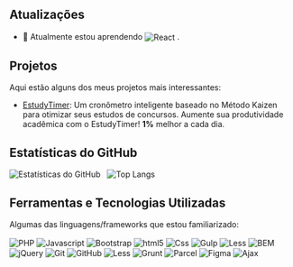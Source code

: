 ## Atualizações

- 🌱 Atualmente estou aprendendo <img align="center" alt="React" src="https://img.shields.io/badge/-React-61DAFB?logo=react&logoColor=white&style=for-the-badge">
.

## Projetos
Aqui estão alguns dos meus projetos mais interessantes:

- [EstudyTimer](): Um cronômetro inteligente baseado no Método Kaizen para otimizar seus estudos de concursos. Aumente sua produtividade acadêmica com o EstudyTimer! **1%** melhor a cada dia.

## Estatísticas do GitHub
![Estatísticas do GitHub](https://github-readme-stats.vercel.app/api?username=richardsanvie&show_icons=true&theme=dark)     ![Top Langs](https://github-readme-stats.vercel.app/api/top-langs/?username=richardsanvie&layout=compact&theme=dark
)

## Ferramentas e Tecnologias Utilizadas
Algumas das linguagens/frameworks que estou familiarizado:
    <div style="display: inline_block">
        <img align="center" alt="PHP" src="https://img.shields.io/badge/PHP-777BB4?style=for-the-badge&logo=php&logoColor=white">
        <img align="center" alt="Javascript" src="https://img.shields.io/badge/JavaScript-F7DF1E?style=for-the-badge&logo=javascript&logoColor=black">
        <img align="center" alt="Bootstrap" src="https://img.shields.io/badge/Bootstrap-563D7C?style=for-the-badge&logo=bootstrap&logoColor=white">
        <img align="center" alt="html5" src="https://img.shields.io/badge/HTML5-E34F26?style=for-the-badge&logo=html5&logoColor=white">
        <img align="center" alt="Css" src="https://img.shields.io/badge/CSS-239120?&style=for-the-badge&logo=css3&logoColor=white"> 
        <img align="center" alt="Gulp" src="https://img.shields.io/badge/-Gulp-CF4647?logo=gulp&logoColor=white&style=for-the-badge">
        <img align="center" alt="Less" src="https://img.shields.io/badge/-Less-1D365D?logo=less&logoColor=white&style=for-the-badge">
        <img align="center" alt="BEM" src="https://img.shields.io/badge/-BEM-000000?logo=bem&logoColor=white&style=for-the-badge">
        <img align="center" alt="jQuery" src="https://img.shields.io/badge/-jQuery-0769AD?logo=jquery&logoColor=white&style=for-the-badge">
        <img align="center" alt="Git" src="https://img.shields.io/badge/-Git-F05032?logo=git&logoColor=white&style=for-the-badge">
        <img align="center" alt="GitHub" src="https://img.shields.io/badge/-GitHub-181717?logo=github&logoColor=white&style=for-the-badge">
        <img align="center" alt="Less" src="https://img.shields.io/badge/-Less-1D365D?logo=less&logoColor=white&style=for-the-badge">
        <img align="center" alt="Grunt" src="https://img.shields.io/badge/-Grunt-FBA919?logo=grunt&logoColor=white&style=for-the-badge">
        <img align="center" alt="Parcel" src="https://img.shields.io/badge/-Parcel-5E8B3E?logo=parcel&logoColor=white&style=for-the-badge">
        <img align="center" alt="Figma" src="https://img.shields.io/badge/-Figma-F24E1E?logo=figma&logoColor=white&style=for-the-badge">
        <img align="center" alt="Ajax" src="https://img.shields.io/badge/-Ajax-FF5722?style=for-the-badge&logo=ajax&logoColor=white">
    </div>
